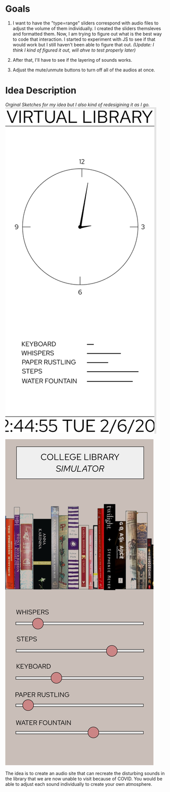 # Goals

1. I want to have the "type=range" sliders correspond with audio files to adjust the volume of them individually. I created the sliders themsleves and formatted them. Now, I am trying to figure out what is the best way to code that interaction. I started to experiment with JS to see if that would work but I still haven't been able to figure that out. *(Update: I think I kind of figured it out, will ahve to test properly later)*

2. After that, I'll have to see if the layering of sounds works.

3. Adjust the mute/unmute buttons to turn off all of the audios at once.

# Idea Description

*Orginal Sketches for my idea but I also kind of redesigining it as I go.*
![Sketch 1](/idea1.png)

![Sketch 2](/idea2.png)

The idea is to create an audio site that can recreate the disturbing sounds in the library that we are now unable to visit because of COVID. You would be able to adjust each sound individually to create your own atmosphere.